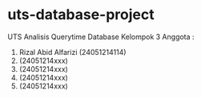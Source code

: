 # uts-database-project
UTS Analisis Querytime Database Kelompok 3
Anggota :
1. Rizal Abid Alfarizi (24051214114)
2. (24051214xxx)
3. (24051214xxx)
4. (24051214xxx)
5. (24051214xxx)
